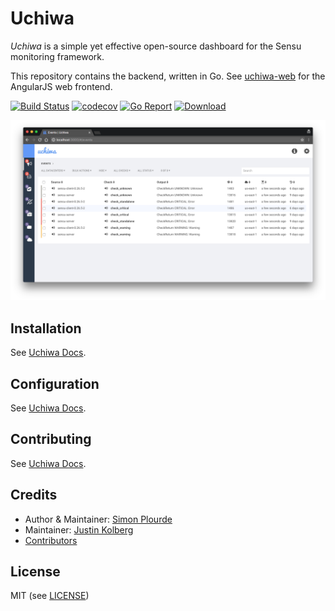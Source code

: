 # Uchiwa
*Uchiwa* is a simple yet effective open-source dashboard for the Sensu monitoring framework.

This repository contains the backend, written in Go.
See [uchiwa-web](https://github.com/sensu/uchiwa-web) for the AngularJS web frontend.

[![Build Status](https://travis-ci.org/sensu/uchiwa.svg?branch=master)](https://travis-ci.org/sensu/uchiwa)
[![codecov](https://codecov.io/gh/sensu/uchiwa/branch/master/graph/badge.svg)](https://codecov.io/gh/sensu/uchiwa)
[![Go Report](https://goreportcard.com/badge/github.com/sensu/uchiwa)](https://goreportcard.com/report/github.com/sensu/uchiwa)
[![Download](https://api.bintray.com/packages/palourde/uchiwa/uchiwa/images/download.svg) ](https://uchiwa.io/#/download)

![Uchiwa UI](docs/uchiwa-ui.png)

## Installation
See [Uchiwa Docs](https://docs.uchiwa.io/getting-started/installation/).

## Configuration
See [Uchiwa Docs](https://docs.uchiwa.io/getting-started/configuration/).

## Contributing
See [Uchiwa Docs](https://docs.uchiwa.io/contributing/).

## Credits
* Author & Maintainer: [Simon Plourde][author]
* Maintainer: [Justin Kolberg][amdprophet]
* [Contributors](https://github.com/sensu/uchiwa/graphs/contributors)

## License
MIT (see [LICENSE][license])

[author]:                 https://github.com/palourde
[license]:                https://github.com/sensu/uchiwa/blob/master/LICENSE
[amdprophet]:             https://github.com/amdprophet
